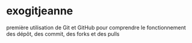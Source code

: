 # exogitjeanne
première utilisation de Git et GitHub pour comprendre le fonctionnement des dépôt, des commit, des forks et des pulls 
